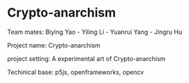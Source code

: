 # Crypto-anarchism

Team mates: 
Biying Yao - Yiling Li - Yuanrui Yang - Jingru Hu

Project name:
Crypto-anarchism

project setting:
A experimental art of Crypto-anarchism


Techinical base:
p5js, openframeworks, opencv



